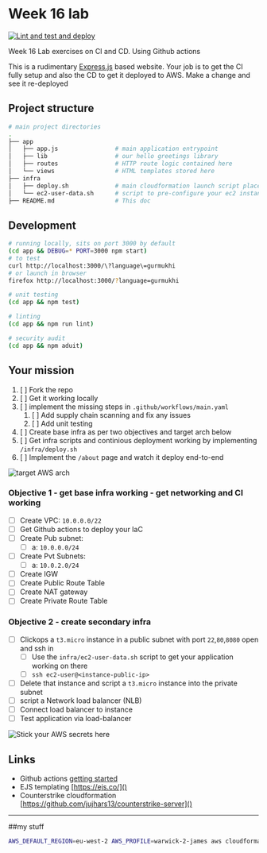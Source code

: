 # Week 16 lab

[![Lint and test and deploy](https://github.com/warwick-cybersecurity-WM145-24/week-16-lab/actions/workflows/main.yaml/badge.svg)](https://github.com/warwick-cybersecurity-WM145-24/week-16-lab/actions/workflows/main.yaml)

Week 16 Lab exercises on CI and CD. Using Github actions

This is a rudimentary [Express.js](https://expressjs.com/) based website. Your job is to get the CI fully setup and also the CD to get it deployed to AWS. Make a change and see it re-deployed

## Project structure

```bash
# main project directories
.
├── app
│   ├── app.js                # main application entrypoint
│   ├── lib                   # our hello greetings library
│   ├── routes                # HTTP route logic contained here
│   └── views                 # HTML templates stored here
├── infra
│   ├── deploy.sh             # main cloudformation launch script placeholder
│   └── ec2-user-data.sh      # script to pre-configure your ec2 instance
├── README.md                 # This doc
```

## Development

```bash
# running locally, sits on port 3000 by default
(cd app && DEBUG=* PORT=3000 npm start)
# to test
curl http://localhost:3000/\?language\=gurmukhi
# or launch in browser
firefox http://localhost:3000/?language=gurmukhi

# unit testing
(cd app && npm test)

# linting
(cd app && npm run lint)

# security audit
(cd app && npm aduit)
```

## Your mission

1. [ ] Fork the repo
1. [ ] Get it working locally
1. [ ] implement the missing steps in `.github/workflows/main.yaml`
   1. [ ] Add supply chain scanning and fix any issues
   1. [ ] Add unit testing
1. [ ] Create base infra as per two objectives and target arch below
1. [ ] Get infra scripts and continious deployment working by implementing `/infra/deploy.sh`
1. [ ] Implement the `/about` page and watch it deploy end-to-end

![target AWS arch](session-16-aws-target-arch.png)

### Objective 1 - get base infra working - get networking and CI working

- [ ] Create VPC: `10.0.0.0/22`
- [ ] Get Github actions to deploy your IaC
- [ ] Create Pub subnet:
  - [ ] a: `10.0.0.0/24`
- [ ] Create Pvt Subnets:
  - [ ] a: `10.0.2.0/24`
- [ ] Create IGW
- [ ] Create Public Route Table
- [ ] Create NAT gateway
- [ ] Create Private Route Table

### Objective 2 - create secondary infra

- [ ] Clickops a `t3.micro` instance in a public subnet with port `22`,`80`,`8080` open and ssh in
  - [ ] Use the `infra/ec2-user-data.sh` script to get your application working on there
  - [ ] `ssh ec2-user@<instance-public-ip>`
- [ ] Delete that instance and script a `t3.micro` instance into the private subnet
- [ ] script a Network load balancer (NLB)
- [ ] Connect load balancer to instance
- [ ] Test application via load-balancer

![Stick your AWS secrets here](stick-secrets-here.png)

## Links

- Github actions [getting started](https://docs.github.com/en/actions/quickstart)
- EJS templating [https://ejs.co/]()
- Counterstrike cloudformation [https://github.com/jujhars13/counterstrike-server]()




---
##my stuff

```bash
AWS_DEFAULT_REGION=eu-west-2 AWS_PROFILE=warwick-2-james aws cloudformation create-stack --stack-name=james --template-body file://cloudformation.yaml

```
